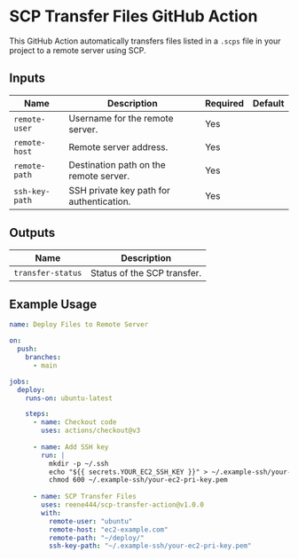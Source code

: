 # SCP Transfer Files GitHub Action

This GitHub Action automatically transfers files listed in a `.scps` file in your project to a remote server using SCP.

## Inputs

| Name           | Description                              | Required | Default |
|----------------|------------------------------------------|----------|---------|
| `remote-user`  | Username for the remote server.          | Yes      |         |
| `remote-host`  | Remote server address.                   | Yes      |         |
| `remote-path`  | Destination path on the remote server.   | Yes      |         |
| `ssh-key-path` | SSH private key path for authentication. | Yes      |         |


## Outputs

| Name              | Description                       |
|-------------------|-----------------------------------|
| `transfer-status` | Status of the SCP transfer.       |

## Example Usage

```yaml
name: Deploy Files to Remote Server

on:
  push:
    branches:
      - main

jobs:
  deploy:
    runs-on: ubuntu-latest

    steps:
      - name: Checkout code
        uses: actions/checkout@v3
        
      - name: Add SSH key
        run: |
          mkdir -p ~/.ssh
          echo "${{ secrets.YOUR_EC2_SSH_KEY }}" > ~/.example-ssh/your-ec2-pri-key.pem
          chmod 600 ~/.example-ssh/your-ec2-pri-key.pem
          
      - name: SCP Transfer Files
        uses: reene444/scp-transfer-action@v1.0.0
        with:
          remote-user: "ubuntu"
          remote-host: "ec2-example.com"
          remote-path: "~/deploy/"
          ssh-key-path: "~/.example-ssh/your-ec2-pri-key.pem"
```

